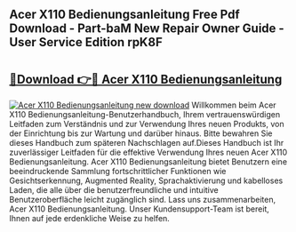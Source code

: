## Acer X110 Bedienungsanleitung Free Pdf Download - Part-baM New Repair Owner Guide - User Service Edition rpK8F

# <h2><a href="http://df62i9.blite.top/?on=Acer+X110+Bedienungsanleitung">🔗Download 👉🔴 Acer X110 Bedienungsanleitung</a></h2>

[![Acer X110 Bedienungsanleitung new download](https://i.imgur.com/lujVjoI.png)](http://df62i9.blite.top/?on=Acer+X110+Bedienungsanleitung)
Willkommen beim Acer X110 Bedienungsanleitung-Benutzerhandbuch, Ihrem vertrauenswürdigen Leitfaden zum Verständnis und zur Verwendung Ihres neuen Produkts, von der Einrichtung bis zur Wartung und darüber hinaus. Bitte bewahren Sie dieses Handbuch zum späteren Nachschlagen auf.Dieses Handbuch ist Ihr zuverlässiger Leitfaden für die effektive Verwendung Ihres neuen Acer X110 Bedienungsanleitung. Acer X110 Bedienungsanleitung bietet Benutzern eine beeindruckende Sammlung fortschrittlicher Funktionen wie Gesichtserkennung, Augmented Reality, Sprachaktivierung und kabelloses Laden, die alle über die benutzerfreundliche und intuitive Benutzeroberfläche leicht zugänglich sind. Lass uns zusammenarbeiten, Acer X110 Bedienungsanleitung. Unser Kundensupport-Team ist bereit, Ihnen auf jede erdenkliche Weise zu helfen.

